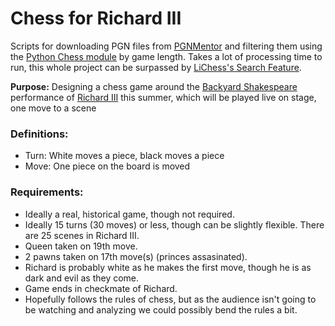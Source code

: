 # Chess for Richard III

Scripts for downloading PGN files from [PGNMentor](http://www.pgnmentor.com/files.html) and filtering them using the [Python Chess module](https://pypi.org/project/chess/) by game length. Takes a lot of processing time to run, this whole project can be surpassed by [LiChess's Search Feature](https://lichess.org/games/search). 

**Purpose:** Designing a chess game around the [Backyard Shakespeare](http://backyardshakespeare.com/) performance of [Richard III](http://shakespeare.mit.edu/richardiii/full.html) this summer, which will be played live on stage, one move to a scene

### Definitions:
- Turn: White moves a piece, black moves a piece
- Move: One piece on the board is moved

### Requirements:

- Ideally a real, historical game, though not required.
- Ideally 15 turns (30 moves) or less, though can be slightly flexible. There are 25 scenes in Richard III.
- Queen taken on 19th move.
- 2 pawns taken on 17th move(s) (princes assasinated).
- Richard is probably white as he makes the first move, though he is as dark and evil as they come.
- Game ends in checkmate of Richard.
- Hopefully follows the rules of chess, but as the audience isn't going to be watching and analyzing we could possibly bend the rules a bit.
